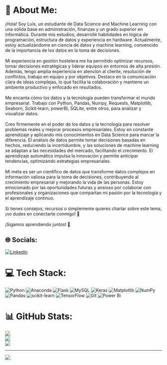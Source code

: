 # 💫 About Me:
¡Hola! Soy Luis, un estudiante de Data Science and Machine Learning con una sólida base en administración, finanzas y un grado superior en informática. Durante mis estudios, desarrollé habilidades en lógica de programación, estructura de datos y experiencia en hardware. Actualmente, estoy actualizándome en ciencia de datos y machine learning, convencido de la importancia de los datos en la toma de decisiones.<br><br>Mi experiencia en gestión hostelera me ha permitido optimizar recursos, tomar decisiones estratégicas y liderar equipos en entornos de alta presión. Además, tengo amplia experiencia en atención al cliente, resolución de conflictos, trabajo en equipo y por objetivos. Destaco en la comunicación clara de ideas complejas, lo que facilita la colaboración y mantiene un ambiente productivo y enfocado en resultados.<br><br>Me encanta cómo los datos y la tecnología pueden transformar el mundo empresarial. Trabajo con Python, Pandas, Numpy, Requests, Matplotlib, Seaborn, Scikit-learn,  powerBi, SQLite, entre otros, para analizar y visualizar datos. <br><br>Creo firmemente en el poder de los datos y la tecnología para resolver problemas reales y mejorar procesos empresariales. Estoy en constante aprendizaje y aplicando mis conocimientos en Data Science para marcar la diferencia. El análisis de datos permite tomar decisiones basadas en hechos, reduciendo la incertidumbre, y las soluciones de machine learning se adaptan a las necesidades del mercado, facilitando el crecimiento. El aprendizaje automático impulsa la innovación y permite anticipar tendencias, optimizando estrategias empresariales. <br><br>Mi meta es ser un científico de datos que transforme datos complejos en información valiosa para la toma de decisiones, contribuyendo al crecimiento empresarial y mejorando la vida de las personas. Estoy emocionado por las oportunidades futuras y ansioso por colaborar con profesionales y organizaciones que compartan mi pasión por la tecnología y el aprendizaje continuo.<br><br>Si tienes consejos, recursos o simplemente quieres charlar sobre este tema, ¡no dudes en conectarte conmigo! 🤝<br><br>¡Sigamos aprendiendo juntos! 🚀


## 🌐 Socials:
[![LinkedIn](https://img.shields.io/badge/LinkedIn-%230077B5.svg?logo=linkedin&logoColor=white)](https://www.linkedin.com/in/luis-eduardo-garcia-blanco-148662197/) 

# 💻 Tech Stack:
![Python](https://img.shields.io/badge/python-3670A0?style=for-the-badge&logo=python&logoColor=ffdd54) ![Anaconda](https://img.shields.io/badge/Anaconda-%2344A833.svg?style=for-the-badge&logo=anaconda&logoColor=white) ![Flask](https://img.shields.io/badge/flask-%23000.svg?style=for-the-badge&logo=flask&logoColor=white) ![MySQL](https://img.shields.io/badge/mysql-4479A1.svg?style=for-the-badge&logo=mysql&logoColor=white) ![Keras](https://img.shields.io/badge/Keras-%23D00000.svg?style=for-the-badge&logo=Keras&logoColor=white) ![Matplotlib](https://img.shields.io/badge/Matplotlib-%23ffffff.svg?style=for-the-badge&logo=Matplotlib&logoColor=black) ![NumPy](https://img.shields.io/badge/numpy-%23013243.svg?style=for-the-badge&logo=numpy&logoColor=white) ![Pandas](https://img.shields.io/badge/pandas-%23150458.svg?style=for-the-badge&logo=pandas&logoColor=white) ![scikit-learn](https://img.shields.io/badge/scikit--learn-%23F7931E.svg?style=for-the-badge&logo=scikit-learn&logoColor=white) ![TensorFlow](https://img.shields.io/badge/TensorFlow-%23FF6F00.svg?style=for-the-badge&logo=TensorFlow&logoColor=white) ![Git](https://img.shields.io/badge/git-%23F05033.svg?style=for-the-badge&logo=git&logoColor=white) ![Power Bi](https://img.shields.io/badge/power_bi-F2C811?style=for-the-badge&logo=powerbi&logoColor=black)
# 📊 GitHub Stats:
![](https://github-readme-stats.vercel.app/api?username=LuisEduGarcia&theme=shadow_blue&hide_border=false&include_all_commits=true&count_private=true)<br/>
![](https://github-readme-streak-stats.herokuapp.com/?user=LuisEduGarcia&theme=shadow_blue&hide_border=false)<br/>
![](https://github-readme-stats.vercel.app/api/top-langs/?username=LuisEduGarcia&theme=shadow_blue&hide_border=false&include_all_commits=true&count_private=true&layout=compact)

---
[![](https://visitcount.itsvg.in/api?id=LuisEduGarcia&icon=0&color=1)](https://visitcount.itsvg.in)

<!-- Proudly created with GPRM ( https://gprm.itsvg.in ) -->
